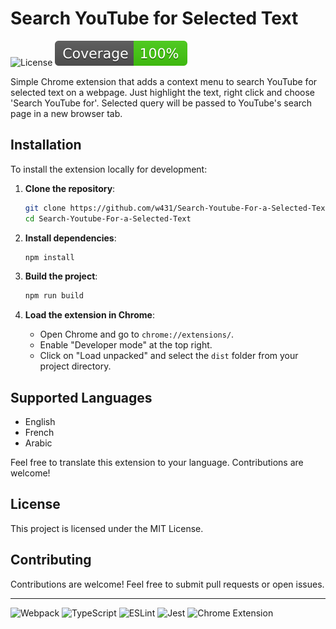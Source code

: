 # Search YouTube for Selected Text

![License](https://img.shields.io/badge/license-MIT-blue.svg) ![Coverage](./badges/coverage.svg)

Simple Chrome extension that adds a context menu to search YouTube for selected text on a webpage.
Just highlight the text, right click and choose 'Search YouTube for'.
Selected query will be passed to YouTube's search page in a new browser tab.

## Installation

To install the extension locally for development:

1. **Clone the repository**:

    ```sh
    git clone https://github.com/w431/Search-Youtube-For-a-Selected-Text.git
    cd Search-Youtube-For-a-Selected-Text
    ```

2. **Install dependencies**:

    ```sh
    npm install
    ```

3. **Build the project**:

    ```sh
    npm run build
    ```

4. **Load the extension in Chrome**:
    - Open Chrome and go to `chrome://extensions/`.
    - Enable "Developer mode" at the top right.
    - Click on "Load unpacked" and select the `dist` folder from your project directory.

## Supported Languages

-   English
-   French
-   Arabic

Feel free to translate this extension to your language. Contributions are welcome!

## License

This project is licensed under the MIT License.

## Contributing

Contributions are welcome! Feel free to submit pull requests or open issues.

<hr>

<p>
  <img src="https://img.shields.io/badge/Webpack-8DD6F9?logo=webpack&logoColor=black" alt="Webpack" />
  <img src="https://img.shields.io/badge/TypeScript-007ACC?logo=typescript&logoColor=white" alt="TypeScript" />
  <img src="https://img.shields.io/badge/ESLint-4B32C3?logo=eslint&logoColor=white" alt="ESLint" />
  <img src="https://img.shields.io/badge/Jest-323330?logo=Jest&logoColor=white" alt="Jest" />
  <img src="https://img.shields.io/badge/Chrome_Extension-4285F4?logo=google-chrome&logoColor=white" alt="Chrome Extension" />
</p>

